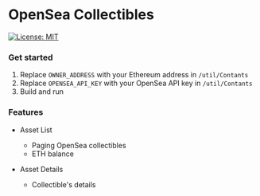 # OpenSea Collectibles

[![License: MIT](https://img.shields.io/badge/License-MIT-yellow.svg)](https://opensource.org/licenses/MIT)

### Get started
1. Replace `OWNER_ADDRESS` with your Ethereum address in `/util/Contants`
2. Replace `OPENSEA_API_KEY` with your OpenSea API key in `/util/Contants`
3. Build and run


### Features
- Asset List
  - Paging OpenSea collectibles
  - ETH balance 

- Asset Details
  - Collectible's details
    


